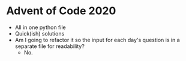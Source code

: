 # Advent of Code 2020
* All in one python file
* Quick(ish) solutions
* Am I going to refactor it so the input for each day's question is in a separate file for readability? 
  * No.
